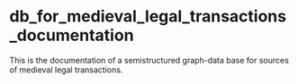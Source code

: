 # db_for_medieval_legal_transactions_documentation
This is the documentation of a semistructured graph-data base for sources of medieval legal transactions.

